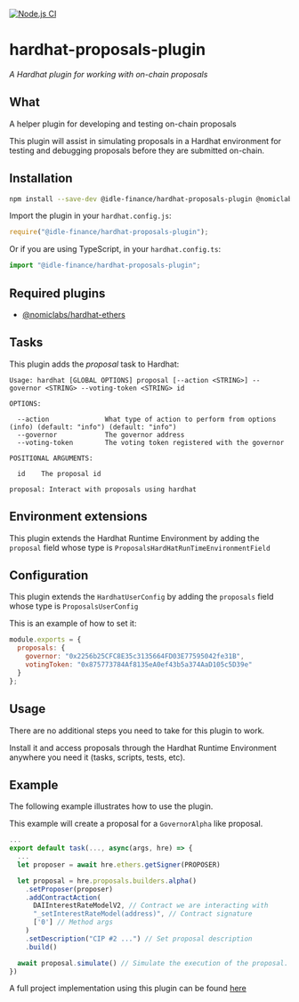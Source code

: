 [![Node.js CI](https://github.com/Idle-Finance/hardhat-proposals-plugin/actions/workflows/node.js.yml/badge.svg)](https://github.com/Idle-Finance/hardhat-proposals-plugin/actions/workflows/node.js.yml)

# hardhat-proposals-plugin

_A Hardhat plugin for working with on-chain proposals_

## What

A helper plugin for developing and testing on-chain proposals

This plugin will assist in simulating proposals in a Hardhat environment for testing and debugging proposals before they are submitted on-chain.

## Installation


```bash
npm install --save-dev @idle-finance/hardhat-proposals-plugin @nomiclabs/hardhat-ethers ethers
```

Import the plugin in your `hardhat.config.js`:

```js
require("@idle-finance/hardhat-proposals-plugin");
```

Or if you are using TypeScript, in your `hardhat.config.ts`:

```ts
import "@idle-finance/hardhat-proposals-plugin";
```


## Required plugins

- [@nomiclabs/hardhat-ethers](https://github.com/nomiclabs/hardhat/tree/master/packages/hardhat-ethers)

## Tasks

This plugin adds the _proposal_ task to Hardhat:
```
Usage: hardhat [GLOBAL OPTIONS] proposal [--action <STRING>] --governor <STRING> --voting-token <STRING> id

OPTIONS:

  --action              What type of action to perform from options (info) (default: "info") (default: "info")
  --governor            The governor address 
  --voting-token        The voting token registered with the governor 

POSITIONAL ARGUMENTS:

  id    The proposal id 

proposal: Interact with proposals using hardhat
```

## Environment extensions

This plugin extends the Hardhat Runtime Environment by adding the `proposal` field whose type is `ProposalsHardHatRunTimeEnvironmentField`

## Configuration

This plugin extends the `HardhatUserConfig` by adding the `proposals` field whose type is `ProposalsUserConfig`

This is an example of how to set it:

```js
module.exports = {
  proposals: {
    governor: "0x2256b25CFC8E35c3135664FD03E77595042fe31B",
    votingToken: "0x875773784Af8135eA0ef43b5a374AaD105c5D39e"
  }
};
```

## Usage

There are no additional steps you need to take for this plugin to work.

Install it and access proposals through the Hardhat Runtime Environment anywhere
you need it (tasks, scripts, tests, etc).

## Example 

The following example illustrates how to use the plugin.

This example will create a proposal for a `GovernorAlpha` like proposal.

```js
...
export default task(..., async(args, hre) => {
  ...
  let proposer = await hre.ethers.getSigner(PROPOSER)

  let proposal = hre.proposals.builders.alpha()
    .setProposer(proposer)
    .addContractAction(
      DAIInterestRateModelV2, // Contract we are interacting with
      "_setInterestRateModel(address)", // Contract signature
      ['0'] // Method args
    )
    .setDescription("CIP #2 ...") // Set proposal description
    .build()

  await proposal.simulate() // Simulate the execution of the proposal.
})

```

A full project implementation using this plugin can be found [here](https://github.com/asafsilman/test-usdt-proposal)
